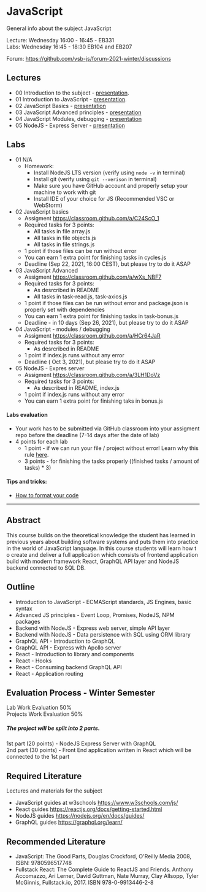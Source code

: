# JavaScript
General info about the subject JavaScript

Lecture: Wednesday 16:00 - 16:45 - EB331  
Labs: Wednesday 16:45 - 18:30 EB104 and EB207

Forum: https://github.com/vsb-js/forum-2021-winter/discussions
## Lectures
- 00 Introduction to the subject - [presentation](https://docs.google.com/presentation/d/1vt6rgfyrKA48ku0H9lflifwOoDTe9mUhp1nBmYjmymg/edit?usp=sharing).
- 01 Introduction to JavaScript - [presentation](https://docs.google.com/presentation/d/1zB7jZ6AEbAVsUg-Eyf3Kf_CJg-gyach-BP5QgnEApBo/edit?usp=sharing).
- 02 JavaScript Basics - [presentation](https://docs.google.com/presentation/d/1QYYmIFhDvorQD1rP93QD1c1pK_ijDMVV8CETpe5eI5I/edit?usp=sharing)
- 03 JavaScript Advanced principles - [presentation](https://docs.google.com/presentation/d/1qmV0E9fpyqJy8xL_Bt09bVs7hl10TD2Ym3woSqQ6Kmk/edit?usp=sharing)
- 04 JavaScript Modules, debugging - [presentation](https://docs.google.com/presentation/d/1PRYeZAmywSd4pfirIPZQv6qic5ty5rUUBsh_6Lfux3I/edit?usp=sharing)
- 05 NodeJS - Express Server - [presentation](https://docs.google.com/presentation/d/1RZJXLhgdzBajMYx7RHfO8k6gByorKBxMe8V7G97OmG0/edit?usp=sharing)

## Labs

- 01 N/A
  -  Homework:
      - Install NodeJS LTS version (verify using `node -v` in terminal)
      - Install git (verify using `git --verison` in terminal)
      - Make sure you have GitHub account and properly setup your machine to work with git
      - Install IDE of your choice for JS (Recommended VSC or WebStorm)
- 02 JavaScript basics
  - Assigment https://classroom.github.com/a/C24ScO_1
  - Required tasks for 3 points:
     - All tasks in file array.js
     - All tasks in file objects.js
     - All tasks in file strings.js
  - 1 point if those files can be run without error
  - You can earn 1 extra point for finishing tasks in cycles.js
  - Deadline (Sep 22, 2021, 16:00 CEST), but please try to do it ASAP
- 03 JavaScript Advanced
  - Assigment https://classroom.github.com/a/wXs_NBF7
  - Required tasks for 3 points:
    - As desrcribed in README
    - All tasks in task-read.js, task-axios.js
  - 1 point if those files can be run without error and package.json is properly set with dependencies
  - You can earn 1 extra point for finishing tasks in task-bonus.js
  - Deadline - in 10 days (Sep 26, 2021), but please try to do it ASAP
- 04 JavaScript - modules / debugging 
  - Assigment https://classroom.github.com/a/HCr64JaR
  - Required tasks for 3 points:
    - As desrcribed in README
  - 1 point if index.js runs without any error 
  - Deadline ( Oct 3, 2021), but please try to do it ASAP
- 05 NodeJS - Expres server
  - Assigment https://classroom.github.com/a/3LH1DoVz
  - Required tasks for 3 points:
    - As described in README, index.js
  - 1 point if index.js runs without any error
  - You can earn 1 extra point for finishing taks in bonus.js

#### Labs evaluation
- Your work has to be submitted via GitHub classroom into your assigment repo before the deadline (7-14 days after the date of lab)
- 4 points for each lab 
  - 1 point - if we can run your file / project without error! Learn why this rule [here](https://github.com/vsb-js/general/blob/main/CODERUNS.md).
  - 3 points - for finishing the tasks properly ((finished tasks / amount of tasks) * 3)



#### Tips and tricks:
- [How to format your code](https://github.com/vsb-js/forum-2021-winter/discussions/2)

---

## Abstract
This course builds on the theoretical knowledge the student has learned in previous years about building software systems and puts them into practice in the world of JavaScript language. In this course students will learn how t
o create and deliver a full application which consists of frontend application build with modern framework React, GraphQL API layer and NodeJS backend connected to SQL DB.

## Outline
- Introduction to JavaScript - ECMAScript standards, JS Engines, basic syntax
- Advanced JS principles - Event Loop, Promises, NodeJS, NPM packages
- Backend with NodeJS - Express web server, simple API layer
- Backend with NodeJS - Data persistence with SQL using ORM library
- GraphQL API - Introduction to GraphQL
- GraphQL API - Express with Apollo server
- React - Introduction to library and components
- React - Hooks
- React - Consuming backend GraphQL API
- React - Application routing 


## Evaluation Process - Winter Semester
Lab Work Evaluation 50%  
Projects Work Evaluation 50%

##### The project will be split into 2 parts. 
1st part (20 points) - NodeJS Express Server with GraphQL  
2nd part (30 points) - Front End application written in React which will be connected to the 1st part  

## Required Literature
Lectures and materials for the subject  
- JavaScript guides at w3schools https://www.w3schools.com/js/  
- React guides https://reactjs.org/docs/getting-started.html  
- NodeJS guides https://nodejs.org/en/docs/guides/  
- GraphQL guides https://graphql.org/learn/  

## Recommended Literature
- JavaScript: The Good Parts, Douglas Crockford, O'Reilly Media 2008, ISBN: 9780596517748
- Fullstack React: The Complete Guide to ReactJS and Friends. Anthony Accomazzo, Ari Lerner, David Guttman, Nate Murray, Clay Allsopp, Tyler McGinnis, Fullstack.io, 2017.  ISBN 978-0-9913446-2-8


